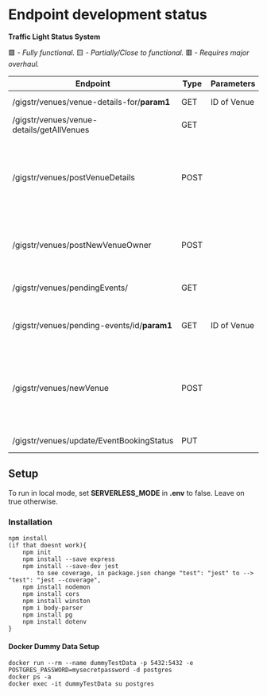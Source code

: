 # Endpoint development status

**Traffic Light Status System**

🟩 - _Fully functional._
🟨 - _Partially/Close to functional._
🟥 - _Requires major overhaul._

| Endpoint                                    | Type | Parameters  | Body                             | Returns    | Status | Notes                                                                                                                         |
|---------------------------------------------|------|-------------|----------------------------------|------------|--------|-------------------------------------------------------------------------------------------------------------------------------|
| /gigstr/venues/venue-details-for/**param1** | GET  | ID of Venue |                                  | 1 Venue    | 🟩      |                                                                                                                               |
| /gigstr/venues/venue-details/getAllVenues   | GET  |             |                                  | All Venues | 🟩      |                                                                                                                               |
| /gigstr/venues/postVenueDetails                     | POST |             | **Should take venue data**       |            | 🟥      | Cannot take venue in body, attempts to post static venue modelled from old schema. Post request also attempts to return data? |
| /gigstr/venues/postNewVenueOwner            | POST |             | **Should take venue owner data** |            | 🟥      | None of this works, endpoint needs fully rewritten in both server.js and database.helpers.js                                  |
| /gigstr/venues/pendingEvents/               | GET  |             |                                  | All Pending Events | 🟩      |                                                                                                                               |
| /gigstr/venues/pending-events/id/**param1**               | GET  |  ID of Venue           |                                  | Pending Events of at venue| 🟩      |                                                                                                                               |
| /gigstr/venues/newVenue                     | POST |             | **Should take venue data**       |            | 🟥      | Cannot take venue in body, attempts to post static venue modelled from old schema. Post request also attempts to return data? |
| /gigstr/venues/update/EventBookingStatus    | PUT  |             | event_id, booking_status          |            | 🟩       |                                      |                              |
 
 ## Setup

 To run in local mode, set **SERVERLESS_MODE** in **.env** to false. Leave on true otherwise.

 ### Installation 

    npm install
    (if that doesnt work){
        npm init
        npm install --save express
        npm install --save-dev jest
            to see coverage, in package.json change "test": "jest" to --> "test": "jest --coverage",
        npm install nodemon
        npm install cors
        npm install winston
        npm i body-parser
        npm install pg
        npm install dotenv
    }
        
#### Docker Dummy Data Setup
    docker run --rm --name dummyTestData -p 5432:5432 -e POSTGRES_PASSWORD=mysecretpassword -d postgres
    docker ps -a
    docker exec -it dummyTestData su postgres

